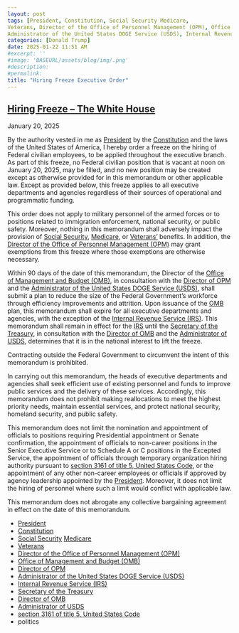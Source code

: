 ```yaml
---
layout: post
tags: [President, Constitution, Social Security Medicare, 
Veterans, Director of the Office of Personnel Management (OPM), Office of Management and Budget (OMB), Director of OPM, 
Administrator of the United States DOGE Service (USDS), Internal Revenue Service (IRS), Secretary of the Treasury, Director of OMB, Administrator of USDS, section 3161 of title 5, United States Code, politics]
categories: [Donald Trump]
date: 2025-01-22 11:51 AM
#excerpt: ''
#image: 'BASEURL/assets/blog/img/.png'
#description:
#permalink:
title: "Hiring Freeze Executive Order"
---
```



## [Hiring Freeze – The White House](https://www.whitehouse.gov/presidential-actions/2025/01/hiring-freeze/)

January 20, 2025

By the authority vested in me as [President](https://www.whitehouse.gov/) by the [Constitution](https://constitution.congress.gov/) and the laws of the United States of America, I hereby order a freeze on the hiring of Federal civilian employees, to be applied throughout the executive branch.  As part of this freeze, no Federal civilian position that is vacant at noon on January 20, 2025, may be filled, and no new position may be created except as otherwise provided for in this memorandum or other applicable law.  Except as provided below, this freeze applies to all executive departments and agencies regardless of their sources of operational and programmatic funding.

This order does not apply to military personnel of the armed forces or to positions related to immigration enforcement, national security, or public safety.  Moreover, nothing in this memorandum shall adversely impact the provision of [Social Security](https://www.ssa.gov/), [Medicare](https://www.medicare.gov/), or [Veterans’](https://www.va.gov/) benefits.  In addition, the [Director of the Office of Personnel Management (OPM)](https://www.opm.gov/) may grant exemptions from this freeze where those exemptions are otherwise necessary.

Within 90 days of the date of this memorandum, the Director of the [Office of Management and Budget (OMB)](https://www.whitehouse.gov/omb/), in consultation with the [Director of OPM](https://www.opm.gov/) and the [Administrator of the United States DOGE Service (USDS)](https://www.usds.gov/), shall submit a plan to reduce the size of the Federal Government’s workforce through efficiency improvements and attrition.  Upon issuance of the [OMB](https://www.whitehouse.gov/omb/) plan, this memorandum shall expire for all executive departments and agencies, with the exception of the [Internal Revenue Service (IRS)](https://www.irs.gov/).  This memorandum shall remain in effect for the [IRS](https://www.irs.gov/) until the [Secretary of the Treasury](https://home.treasury.gov/), in consultation with the [Director of OMB](https://www.whitehouse.gov/omb/) and the [Administrator of USDS](https://www.usds.gov/), determines that it is in the national interest to lift the freeze.

Contracting outside the Federal Government to circumvent the intent of this memorandum is prohibited.

In carrying out this memorandum, the heads of executive departments and agencies shall seek efficient use of existing personnel and funds to improve public services and the delivery of these services.  Accordingly, this memorandum does not prohibit making reallocations to meet the highest priority needs, maintain essential services, and protect national security, homeland security, and public safety.

This memorandum does not limit the nomination and appointment of officials to positions requiring Presidential appointment or Senate confirmation, the appointment of officials to non-career positions in the Senior Executive Service or to Schedule A or C positions in the Excepted Service, the appointment of officials through temporary organization hiring authority pursuant to [section 3161 of title 5, United States Code](https://uscode.house.gov/view.xhtml?req=(title:5%20section:3161%20edition:prelim)), or the appointment of any other non-career employees or officials if approved by agency leadership appointed by the [President](https://www.whitehouse.gov/).  Moreover, it does not limit the hiring of personnel where such a limit would conflict with applicable law.

This memorandum does not abrogate any collective bargaining agreement in effect on the date of this memorandum.

- [President](https://www.whitehouse.gov/)
- [Constitution](https://constitution.congress.gov/)
- [Social Security](https://www.ssa.gov/) [Medicare](https://www.medicare.gov/)
- [Veterans](https://www.va.gov/)
- [Director of the Office of Personnel Management (OPM)](https://www.opm.gov/)
- [Office of Management and Budget (OMB)](https://www.whitehouse.gov/omb/)
- [Director of OPM](https://www.opm.gov/)
- [Administrator of the United States DOGE Service (USDS)](https://www.usds.gov/)
- [Internal Revenue Service (IRS)](https://www.irs.gov/)
- [Secretary of the Treasury](https://home.treasury.gov/)
- [Director of OMB](https://www.whitehouse.gov/omb/)
- [Administrator of USDS](https://www.usds.gov/)
- [section 3161 of title 5, United States Code](https://uscode.house.gov/view.xhtml?req=(title:5%20section:3161%20edition:prelim))
- politics 
